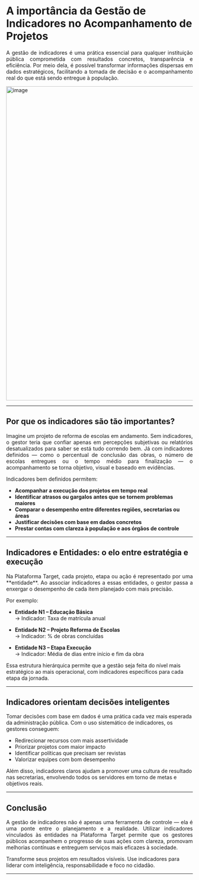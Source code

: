 # A importância da Gestão de Indicadores no Acompanhamento de Projetos

<p style="text-align: justify;">A gestão de indicadores é uma prática essencial para qualquer instituição pública comprometida com resultados concretos, transparência e eficiência. Por meio dela, é possível transformar informações dispersas em dados estratégicos, facilitando a tomada de decisão e o acompanhamento real do que está sendo entregue à população.</p>

<img width="1909" height="846" alt="image" src="https://github.com/user-attachments/assets/ae3b6ce8-cb5d-42cb-8736-e0cd8705d7f0" />

---

## Por que os indicadores são tão importantes?

<p style="text-align: justify;">Imagine um projeto de reforma de escolas em andamento. Sem indicadores, o gestor teria que confiar apenas em percepções subjetivas ou relatórios desatualizados para saber se está tudo correndo bem. Já com indicadores definidos — como o percentual de conclusão das obras, o número de escolas entregues ou o tempo médio para finalização — o acompanhamento se torna objetivo, visual e baseado em evidências.</p>

Indicadores bem definidos permitem:

- **Acompanhar a execução dos projetos em tempo real**
- **Identificar atrasos ou gargalos antes que se tornem problemas maiores**
- **Comparar o desempenho entre diferentes regiões, secretarias ou áreas**
- **Justificar decisões com base em dados concretos**
- **Prestar contas com clareza à população e aos órgãos de controle**

---

## Indicadores e Entidades: o elo entre estratégia e execução

<p style="text-align: justify;">Na Plataforma Target, cada projeto, etapa ou ação é representado por uma **entidade**. Ao associar indicadores a essas entidades, o gestor passa a enxergar o desempenho de cada item planejado com mais precisão.</p>

Por exemplo:

- **Entidade N1 – Educação Básica**  
  → Indicador: Taxa de matrícula anual

- **Entidade N2 – Projeto Reforma de Escolas**  
  → Indicador: % de obras concluídas

- **Entidade N3 – Etapa Execução**  
  → Indicador: Média de dias entre início e fim da obra

Essa estrutura hierárquica permite que a gestão seja feita do nível mais estratégico ao mais operacional, com indicadores específicos para cada etapa da jornada.

---

## Indicadores orientam decisões inteligentes

Tomar decisões com base em dados é uma prática cada vez mais esperada da administração pública. Com o uso sistemático de indicadores, os gestores conseguem:

- Redirecionar recursos com mais assertividade
- Priorizar projetos com maior impacto
- Identificar políticas que precisam ser revistas
- Valorizar equipes com bom desempenho

Além disso, indicadores claros ajudam a promover uma cultura de resultado nas secretarias, envolvendo todos os servidores em torno de metas e objetivos reais.

---

## Conclusão

<p style="text-align: justify;">A gestão de indicadores não é apenas uma ferramenta de controle — ela é uma ponte entre o planejamento e a realidade. Utilizar indicadores vinculados às entidades na Plataforma Target permite que os gestores públicos acompanhem o progresso de suas ações com clareza, promovam melhorias contínuas e entreguem serviços mais eficazes à sociedade.</p>

Transforme seus projetos em resultados visíveis. Use indicadores para liderar com inteligência, responsabilidade e foco no cidadão.

---


